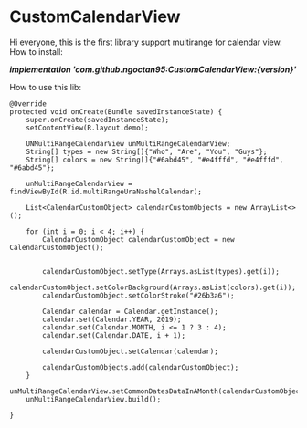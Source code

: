 # CustomCalendarView
Hi everyone, this is the first library support multirange for calendar view.
How to install:

***implementation 'com.github.ngoctan95:CustomCalendarView:{version}'***
    
How to use this lib:
    
    @Override
    protected void onCreate(Bundle savedInstanceState) {
        super.onCreate(savedInstanceState);
        setContentView(R.layout.demo);

        UNMultiRangeCalendarView unMultiRangeCalendarView;
        String[] types = new String[]{"Who", "Are", "You", "Guys"};
        String[] colors = new String[]{"#6abd45", "#e4fffd", "#e4fffd", "#6abd45"};

        unMultiRangeCalendarView = findViewById(R.id.multiRangeUraNashelCalendar);

        List<CalendarCustomObject> calendarCustomObjects = new ArrayList<>();

        for (int i = 0; i < 4; i++) {
            CalendarCustomObject calendarCustomObject = new CalendarCustomObject();


            calendarCustomObject.setType(Arrays.asList(types).get(i));
            calendarCustomObject.setColorBackground(Arrays.asList(colors).get(i));
            calendarCustomObject.setColorStroke("#26b3a6");

            Calendar calendar = Calendar.getInstance();
            calendar.set(Calendar.YEAR, 2019);
            calendar.set(Calendar.MONTH, i <= 1 ? 3 : 4);
            calendar.set(Calendar.DATE, i + 1);

            calendarCustomObject.setCalendar(calendar);

            calendarCustomObjects.add(calendarCustomObject);
        }
        unMultiRangeCalendarView.setCommonDatesDataInAMonth(calendarCustomObjects);
        unMultiRangeCalendarView.build();

    }
